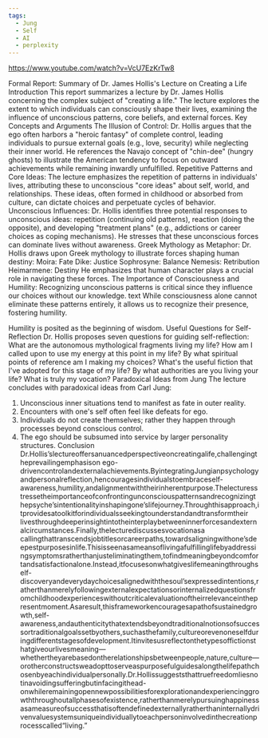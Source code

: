 ```yaml
---
tags:
  - Jung
  - Self
  - AI
  - perplexity
---
```

https://www.youtube.com/watch?v=VcU7EzKrTw8

Formal Report: Summary of Dr. James Hollis's Lecture on Creating a Life
Introduction
This report summarizes a lecture by Dr. James Hollis concerning the complex subject of "creating a life." The lecture explores the extent to which individuals can consciously shape their lives, examining the influence of unconscious patterns, core beliefs, and external forces.
Key Concepts and Arguments
The Illusion of Control:
Dr. Hollis argues that the ego often harbors a "heroic fantasy" of complete control, leading individuals to pursue external goals (e.g., love, security) while neglecting their inner world. He references the Navajo concept of "chin-dee" (hungry ghosts) to illustrate the American tendency to focus on outward achievements while remaining inwardly unfulfilled.
Repetitive Patterns and Core Ideas:
The lecture emphasizes the repetition of patterns in individuals' lives, attributing these to unconscious "core ideas" about self, world, and relationships. These ideas, often formed in childhood or absorbed from culture, can dictate choices and perpetuate cycles of behavior.
Unconscious Influences:
Dr. Hollis identifies three potential responses to unconscious ideas: repetition (continuing old patterns), reaction (doing the opposite), and developing "treatment plans" (e.g., addictions or career choices as coping mechanisms). He stresses that these unconscious forces can dominate lives without awareness.
Greek Mythology as Metaphor:
Dr. Hollis draws upon Greek mythology to illustrate forces shaping human destiny:
Moira: Fate
Dike: Justice
Sophrosyne: Balance
Nemesis: Retribution
Heimarmene: Destiny
He emphasizes that human character plays a crucial role in navigating these forces.
The Importance of Consciousness and Humility:
Recognizing unconscious patterns is critical since they influence our choices without our knowledge.
text
While consciousness alone cannot eliminate these patterns entirely,
it allows us to recognize their presence,
fostering humility.

Humility is posited as the beginning of wisdom.
Useful Questions for Self-Reflection
Dr. Hollis proposes seven questions for guiding self-reflection:
What are the autonomous mythological fragments living my life?
How am I called upon to use my energy at this point in my life?
By what spiritual points of reference am I making my choices?
What's the useful fiction that I've adopted for this stage of my life?
By what authorities are you living your life?
What is truly my vocation?
Paradoxical Ideas from Jung
The lecture concludes with paradoxical ideas from Carl Jung:
1. Unconscious inner situations tend to manifest as fate in outer reality.
2. Encounters with one's self often feel like defeats for ego.
3. Individuals do not create themselves; rather they happen through processes beyond conscious control.
4. The ego should be subsumed into service by larger personality structures.
Conclusion
Dr.Hollis’slectureoffersanuancedperspectiveoncreatingalife,challengingtheprevailingemphasison ego-drivencontrolandexternalachievements.ByintegratingJungianpsychologyandpersonalreflection,hencouragesindividualstoembraceself-awareness,humility,andalignmentwiththeirinherentpurpose.Thelecturesstressetheimportanceofconfrontingunconsciouspatternsandrecognizingthepsyche’sintentionalityinshapingone’slifejourney.Throughthisapproach,itprovidesatoolkitforindividualsseekingtounderstandandtransformtheir livesthroughdeeperinsightintotheinterplaybetweeninnerforcesandexternalcircumstances.Finally,thelecturediscussesvocationasa callingthattranscendsjobtitlesorcareerpaths,towardsaligningwithone’sdeepestpurposesinlife.Thisisseenasameansoflivingafulfillinglifebyaddressingsymptomsratherthanjusteliminatingthem,tofindmeaningbeyondcomfortandsatisfactionalone.Instead,itfocusesonwhatgiveslifemeaningthroughself-discoveryandeverydaychoicesalignedwiththesoul’sexpressedintentions,ratherthanmerelyfollowingexternalexpectationsorinternalizedquestionsfromchildhoodexperienceswithoutcriticalevaluationoftheirrelevanceinthepresentmoment.Asaresult,thisframeworkencouragesapathofsustainedgrowth,self-awareness,andauthenticitythatextendsbeyondtraditionalnotionsofsuccessortraditionalgoalssetbyothers,suchasthefamily,cultureorevenoneselfduringdifferentstagesofdevelopment.Itinvitesusreflectonthetypesoffictionsthatgiveourlivesmeaning—whethertheyarebasedontherelationshipsbetweenpeople,nature,culture—orotherconstructsweadopttoserveaspurposefulguidesalongthelifepathchosenbyeachindividualpersonally.Dr.Hollissuggeststhattruefreedomliesnotinavoidingsufferingbutinfacingithead-onwhileremainingopennewpossibilitiesforexplorationandexperiencinggrowththroughoutallphasesofexistence,ratherthanmerelypursuinghappinessasameasureofsuccessthatisoftendefinedexternallyratherthaninternallydrivenvaluesystemsuniqueindividuallytoeachpersoninvolvedinthecreationprocesscalled“living.”
